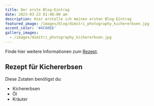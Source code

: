```yaml
---
title: Der erste Blog-Eintrag
date: 2023-03-23 01:48:00 am
description: Hier erstelle ich meinen ersten Blog-Eintrag
featured_image: /images/blog/dimitri_photography_kichererbsen.jpg
accent_color: '#4C60E6'
gallery_images:
  - /images/dimitri_photography_kichererbsen.jpg
---
```


Finde hier weitere Informationen zum <a href="https://eatsmarter.de/rezepte/gebratene-kichererbsen">Rezept</a>.

## Rezept für Kichererbsen
Diese Zutaten benötigst du:
* Kichererbsen
* Öl
* Kräuter
